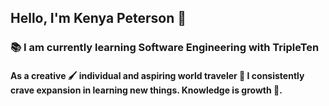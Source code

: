 ## Hello, I'm Kenya Peterson 👋

### 📚 I am currently learning Software Engineering with TripleTen
#### As a creative 🖌 individual and aspiring world traveler 🛫 I consistently crave expansion in learning new things. Knowledge is growth 🌱.


<!--
**Kenya-P/Kenya-P** is a ✨ _special_ ✨ repository because its `README.md` (this file) appears on your GitHub profile.

Here are some ideas to get you started:

- 🔭 I’m currently working on ...
- 🌱 I’m currently learning ...
- 👯 I’m looking to collaborate on ...
- 🤔 I’m looking for help with ...
- 💬 Ask me about ...
- 📫 How to reach me: ...
- 😄 Pronouns: ...
- ⚡ Fun fact: ...
-->
